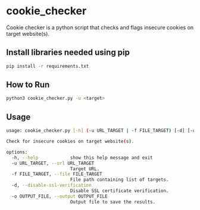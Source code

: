 # cookie_checker
Cookie checker is a python script that checks and flags insecure cookies on target website(s).

## Install libraries needed using pip

```bash
pip install -r requirements.txt
```
## How to Run

```bash
python3 cookie_checker.py -u <target>
```

## Usage

```bash
usage: cookie_checker.py [-h] (-u URL_TARGET | -f FILE_TARGET) [-d] [-o OUTPUT_FILE]

Check for insecure cookies on target website(s).

options:
  -h, --help            show this help message and exit
  -u URL_TARGET, --url URL_TARGET
                        Target URL.
  -f FILE_TARGET, --file FILE_TARGET
                        File path containing list of targets.
  -d, --disable-ssl-verification
                        Disable SSL certificate verification.
  -o OUTPUT_FILE, --output OUTPUT_FILE
                        Output file to save the results.
```
